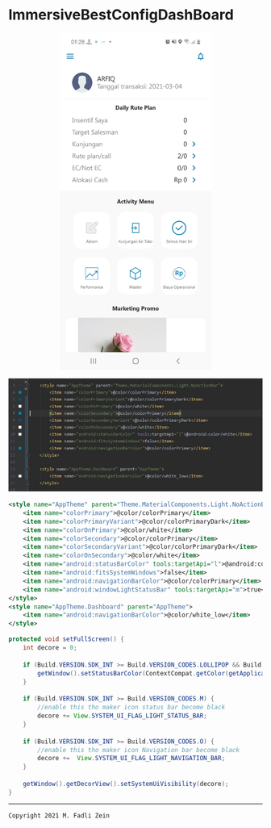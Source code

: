 # ImmersiveBestConfigDashBoard

<p align="center">
  <img src="https://github.com/gzeinnumer/ImmersiveBestConfigDashBoard/blob/master/preview/example1.jpg" width="300"/>
</p>
<p align="center">
  <img src="https://github.com/gzeinnumer/ImmersiveBestConfigDashBoard/blob/master/preview/example2.jpg"/>
</p>

```xml
<style name="AppTheme" parent="Theme.MaterialComponents.Light.NoActionBar">
    <item name="colorPrimary">@color/colorPrimary</item>
    <item name="colorPrimaryVariant">@color/colorPrimaryDark</item>
    <item name="colorOnPrimary">@color/white</item>
    <item name="colorSecondary">@color/colorPrimary</item>
    <item name="colorSecondaryVariant">@color/colorPrimaryDark</item>
    <item name="colorOnSecondary">@color/white</item>
    <item name="android:statusBarColor" tools:targetApi="l">@android:color/white</item>
    <item name="android:fitsSystemWindows">false</item>
    <item name="android:navigationBarColor">@color/colorPrimary</item>
    <item name="android:windowLightStatusBar" tools:targetApi="m">true</item>
</style>
<style name="AppTheme.Dashboard" parent="AppTheme">
    <item name="android:navigationBarColor">@color/white_low</item>
</style>
```

```java
protected void setFullScreen() {
    int decore = 0;

    if (Build.VERSION.SDK_INT >= Build.VERSION_CODES.LOLLIPOP && Build.VERSION.SDK_INT < Build.VERSION_CODES.M) {
        getWindow().setStatusBarColor(ContextCompat.getColor(getApplicationContext(), R.color.colorPrimary));
    }

    if (Build.VERSION.SDK_INT >= Build.VERSION_CODES.M) {
        //enable this tho maker icon status bar become black
        decore += View.SYSTEM_UI_FLAG_LIGHT_STATUS_BAR;
    }

    if (Build.VERSION.SDK_INT >= Build.VERSION_CODES.O) {
        //enable this tho maker icon Navigation bar become black
        decore +=  View.SYSTEM_UI_FLAG_LIGHT_NAVIGATION_BAR;
    }

    getWindow().getDecorView().setSystemUiVisibility(decore);
}
```

---

```
Copyright 2021 M. Fadli Zein
```

